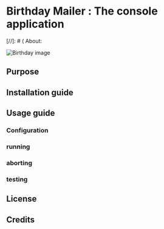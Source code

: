 # Birthday Mailer : The console application

[//]: # ( About:

![Birthday image](https://cdn.pixabay.com/photo/2016/11/18/15/47/birthday-1835449_960_720.jpg)

## Purpose

## Installation guide


## Usage guide

### Configuration

### running

### aborting

### testing

## License

## Credits
